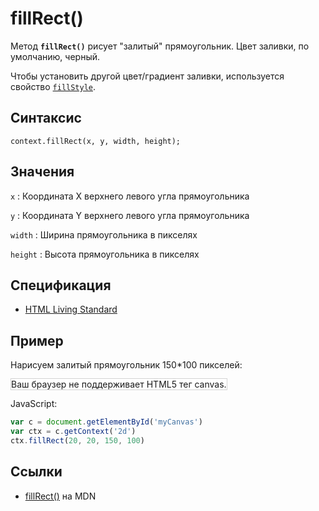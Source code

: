 # fillRect()

Метод **`fillRect()`** рисует "залитый" прямоугольник. Цвет заливки, по умолчанию, черный.

Чтобы установить другой цвет/градиент заливки, используется свойство [`fillStyle`](fillStyle.md).

## Синтаксис

```
context.fillRect(x, y, width, height);
```

## Значения

`x`
: Координата X верхнего левого угла прямоугольника

`y`
: Координата Y верхнего левого угла прямоугольника

`width`
: Ширина прямоугольника в пикселях

`height`
: Высота прямоугольника в пикселях

## Спецификация

- [HTML Living Standard](https://html.spec.whatwg.org/multipage/canvas.html#dom-context-2d-fillrect)

## Пример

Нарисуем залитый прямоугольник 150\*100 пикселей:

<canvas id="myCanvas" width="300" height="150" style="border:1px solid #d3d3d3;background:#ffffff;">
Ваш браузер не поддерживает HTML5 тег canvas.
</canvas>
<script>
var c=document.getElementById("myCanvas");
var canvOK=1;
try {c.getContext("2d");}
catch (er) {canvOK=0;}
if (canvOK==1){
var ctx=c.getContext("2d");
ctx.fillRect(20,20,150,100);}
</script>

JavaScript:

```js
var c = document.getElementById('myCanvas')
var ctx = c.getContext('2d')
ctx.fillRect(20, 20, 150, 100)
```

## Ссылки

- [fillRect()](https://developer.mozilla.org/ru/docs/Web/API/CanvasRenderingContext2D/fillRect) на MDN
